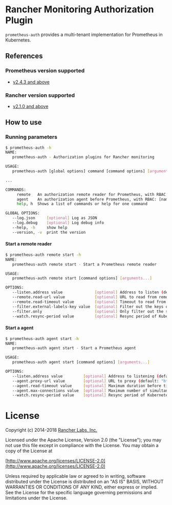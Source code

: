 # Rancher Monitoring Authorization Plugin

`prometheus-auth` provides a multi-tenant implementation for Prometheus in Kubernetes.

## References

### Prometheus version supported

- [v2.4.3 and above](https://github.com/prometheus/prometheus/releases/tag/v2.4.3)

### Rancher version supported

- [v2.1.0 and above](https://github.com/rancher/rancher/releases/tag/v2.1.0)

## How to use

### Running parameters

```bash
$ prometheus-auth -h
NAME:
   prometheus-auth - Authorization plugins for Rancher monitoring

USAGE:
   prometheus-auth [global options] command [command options] [arguments...]

...

COMMANDS:
     remote   An authorization remote reader for Prometheus, with RBAC: [namespaces](list, watch, get)
     agent    An authorization agent before Prometheus, with RBAC: [namespaces, secrets, serviceaccounts, clusterrole, clusterrolebindings, role, rolebindings](list, watch, get)
     help, h  Shows a list of commands or help for one command

GLOBAL OPTIONS:
   --log.json     [optional] Log as JSON
   --log.debug    [optional] Log debug info
   --help, -h     show help
   --version, -v  print the version


```

#### Start a remote reader

```bash
$ prometheus-auth remote start -h
NAME:
   prometheus-auth remote start - Start a Prometheus remote reader

USAGE:
   prometheus-auth remote start [command options] [arguments...]

OPTIONS:
   --listen.address value              [optional] Address to listen (default: ":9201")
   --remote.read-url value             [optional] URL to read from remote (default: "http://prometheus-operated.cattle-prometheus:9090/api/v1/read")
   --remote.read-timeout value         [optional] Timeout to read from remote (default: 5s)
   --filter.external-labels-key value  [optional] Filter out the keys of configured 'externalLabels' before reading remote (default: "prometheus", "prometheus_replica")
   --filter.only                       [optional] Only filter out the setting keys, but not authorization
   --watch.resync-period value         [optional] Resync period of Kubernetes watching (default: 15m0s)
```

#### Start a agent 

```bash
$ prometheus-auth agent start -h
NAME:
   prometheus-auth agent start - Start a Prometheus agent

USAGE:
   prometheus-auth agent start [command options] [arguments...]

OPTIONS:
   --listen.address value         [optional] Address to listening (default: ":9090")
   --agent.proxy-url value        [optional] URL to proxy (default: "http://localhost:9999")
   --agent.read-timeout value     [optional] Maximum duration before timing out read of the request, and closing idle connections (default: 5m0s)
   --agent.max-connections value  [optional] Maximum number of simultaneous connections (default: 512)
   --watch.resync-period value    [optional] Resync period of Kubernetes watching (default: 15m0s)

```

# License

Copyright (c) 2014-2018 [Rancher Labs, Inc.](http://rancher.com)

Licensed under the Apache License, Version 2.0 (the "License");
you may not use this file except in compliance with the License.
You may obtain a copy of the License at

[http://www.apache.org/licenses/LICENSE-2.0](http://www.apache.org/licenses/LICENSE-2.0)

Unless required by applicable law or agreed to in writing, software
distributed under the License is distributed on an "AS IS" BASIS,
WITHOUT WARRANTIES OR CONDITIONS OF ANY KIND, either express or implied.
See the License for the specific language governing permissions and
limitations under the License.